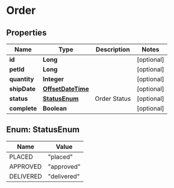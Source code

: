 
# Order

## Properties
Name | Type | Description | Notes
------------ | ------------- | ------------- | -------------
**id** | **Long** |  |  [optional]
**petId** | **Long** |  |  [optional]
**quantity** | **Integer** |  |  [optional]
**shipDate** | [**OffsetDateTime**](OffsetDateTime.md) |  |  [optional]
**status** | [**StatusEnum**](#StatusEnum) | Order Status |  [optional]
**complete** | **Boolean** |  |  [optional]


<a name="StatusEnum"></a>
## Enum: StatusEnum
Name | Value
---- | -----
PLACED | &quot;placed&quot;
APPROVED | &quot;approved&quot;
DELIVERED | &quot;delivered&quot;



